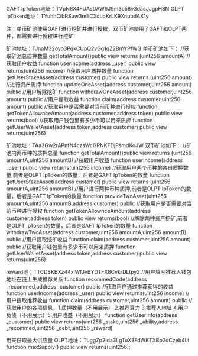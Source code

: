 GAFT lpToken地址：TVpN8X4FUAsDAW6J9m3c58v3dacJJgpH8N
OLPT lpToken地址：TYuhhCibRSuw3mECXcLbKrLK9XnubdAX1y

注：单币矿池使用GAFT进行挖矿并进行授权，双币矿池使用了GAFT和OLPT两种，都需要进行授权进行挖矿

矿池地址：TJnaM32oyo3PqkCUpQ2vGg1qZ2BnYrPfWG
单币矿池如下：
//获取矿池总质押数量
getTotalAmount()public view returns (uint256 amountA)
//获取用户收益
function userIncome(address _user) public view returns(uint256 income)
//获取用户质押数量
function getUserStakeAsset(address customer) public view returns (uint256 amount)
//进行资产质押
function updateOneAsset(address customer,uint256 amount) public
//用户解除挖矿
function withdrawOneAsset(address customer,uint256 amount) public
//用户提取收益
function claim(address customer,uint256 amount) public
//获取用户是否需要对当前币种进行授权
function getTokenAllownceAmount(address customer,address token) public view returns(bool)
//获取用户钱包里有多少币可以用来质押
function getUserWalletAsset(address token,address customer) public view returns(uint256)



矿池地址：TAa3Gw2rAPnfN4czsWcGRNKFDjPsmdKoJW
双币矿池如下：
//矿池内两币种的质押总量
function getTotalAmount()public view returns (uint256 amountA,uint256 amountB)
//获取用户收益
function userIncome(address _user) public view returns(uint256 income)
//获取用户两个币种的各自质押数量,前者是OLPT lpToken的数量，后者是GAFT lpToken的数量
function getUserStakeAsset(address customer) public view returns (uint256 amountA,uint256 amountB)
//用户进行两种币种质押,前者是OLPT lpToken的数量，后者是GAFT lpToken的数量
function provideTwoAsset(uint256 amountA,uint256 amountB,address customer) public
//获取用户是否需要对当前币种进行授权
function getTokenAllownceAmount(address customer,address token) public view returns(bool)
//解除两种资产挖矿,前者是OLPT lpToken的数量，后者是GAFT lpToken的数量
function withdrawTwoAsset(address customer,uint256 amountA,uint256 amountB) public
//用户提取挖矿收益
function claim(address customer,uint256 amount) public
//获取用户钱包里有多少币可以用来质押
function getUserWalletAsset(address token,address customer) public view returns(uint256)



reward池：TTCDSKBXz44xiWfJvBYDTFX8CvkrDLtpy2
//用户填写推荐人钱包地址在链上生成推荐关系
function recommedCode(address _recommed,address _customer) public
//获取用户通过推荐获得的收益
function userIncome(address _user) public view returns(uint256 income)
//用户提取推荐收益
function claim(address customer,uint256 amount) public
//获取用户的各项信息，1.质押数量（不用展示） 2.推荐算力 3.推荐人地址 4.用户负债（不用展示）5.用户收益（不用展示）
function getUserInfo(address _customer) public view returns(uint256 _stake,uint256 _ability,address _recommed,uint256 _debt,uint256 _reward)

用来获取最大供应量
OLPT地址：TLggZp2ida3LgTuX3FdWKTXBp2dCzeb4Lt
function maxSupply() public view returns(uint256);
